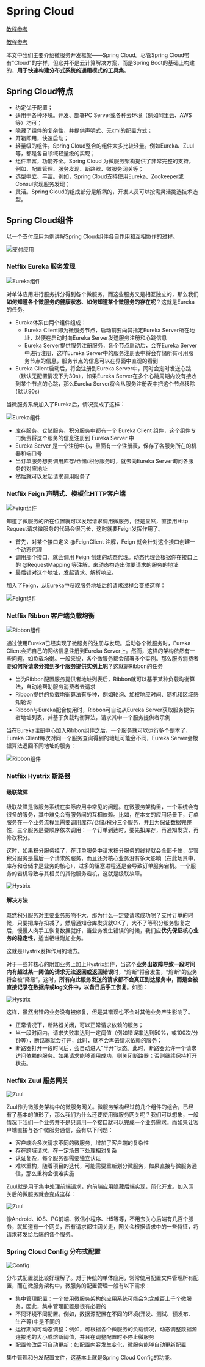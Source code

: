 # Spring Cloud

[教程参考](https://www.jianshu.com/p/196a7598b30c)

[教程参考](https://mp.weixin.qq.com/s/ZH-3JK90mhnJPfdsYH2yDA)

本文中我们主要介绍微服务开发框架——Spring Cloud。尽管Spring Cloud带有"Cloud"的字样，但它并不是云计算解决方案，而是Spring Boot的基础上构建的，**用于快速构建分布式系统的通用模式的工具集**。

## Spring Cloud特点

* 约定优于配置；
* 适用于各种环境。开发、部署PC Server或各种云环境（例如阿里云、AWS等）均可；
* 隐藏了组件的复杂性，并提供声明式、无xml的配置方式；
* 开箱即用，快速启动；
* 轻量级的组件。Spring Cloud整合的组件大多比较轻量。例如Eureka、Zuul等，都是各自领域轻量级的实现；
* 组件丰富，功能齐全。Spring Cloud 为微服务架构提供了非常完整的支持。例如、配置管理、服务发现、断路器、微服务网关等；
* 选型中立、丰富。例如，Spring Cloud支持使用Eureka、Zookeeper或Consul实现服务发现；
* 灵活。Spring Cloud的组成部分是解耦的，开发人员可以按需灵活挑选技术选型。

## Spring Cloud组件

以一个支付应用为例讲解Spring Cloud组件各自作用和互相协作的过程。

![支付应用](i/SpringCloud1.webp)

### Netflix Eureka 服务发现

![Eureka组件](i/Euraka.png)

对单体应用进行服务拆分得到各个微服务，而这些服务又是相互独立的，那么我们**如何知道各个微服务的健康状态、如何知道某个微服务的存在呢**？这就是Eureka的任务。

* Euraka体系由两个组件组成：
  * Eureka Client即为微服务节点，启动前要向其指定Eureka Server所在地址，以便在启动时向Eureka Server发送服务注册和心跳信息
  * Eureka Server提供服务注册服务，各个节点启动后，会在Eureka Server中进行注册，这样Eureka Server中的服务注册表中将会存储所有可用服务节点的信息，服务节点的信息可以在界面中直观的看到
* Eureka Client启动后，将会注册到Eureka Server中，同时会定时发送心跳（默认无配置情况下为30s），如果Eureka Server在多个心跳周期内没有接收到某个节点的心跳，那么Eureka Server将会从服务注册表中把这个节点移除(默认90s)

当微服务系统加入了Eureka后，情况变成了这样：

![Eureka组件](i/Euraka.webp)

* 库存服务、仓储服务、积分服务中都有一个 Eureka Client 组件，这个组件专门负责将这个服务的信息注册到 Eureka Server 中
* Eureka Server 是一个注册中心，里面有一个注册表，保存了各服务所在的机器和端口号
* 当订单服务想要调用库存/仓储/积分服务时，就去向Eureka Server询问各服务的对应地址
* 然后就可以发起请求调用服务了

### Netflix Feign 声明式、模板化HTTP客户端

![Feign组件](i/Feign.png)

知道了微服务的所在位置就可以发起请求调用微服务，但是显然，直接用Http Request请求微服务的代码会很冗长，这时就要Feign发挥作用了。

* 首先，对某个接口定义 @FeignClient 注解，Feign 就会针对这个接口创建一个动态代理
* 调用那个接口，就会调用 Feign 创建的动态代理。动态代理会根据你在接口上的 @RequestMapping 等注解，来动态构造出你要请求的服务的地址
* 最后针对这个地址，发起请求、解析响应。

加入了Feign，从Eureka中获取服务地址后的请求过程会变成这样：

![Feign组件](i/Feign.webp)

### Netflix Ribbon 客户端负载均衡

![Ribbon组件](i/Ribbon.png)

通过使用Eureka已经实现了微服务的注册与发现。启动各个微服务时，Eureka Client会把自己的网络信息注册到Eureka Server上。然而，这样的架构依然有一些问题，如负载均衡。一般来说，各个微服务都会部署多个实例。那么服务消费者要**如何将请求分摊到多个服务提供实例上呢**？这就是Ribbon的任务

* 当为Ribbon配置服务提供者地址列表后，Ribbon就可以基于某种负载均衡算法，自动地帮助服务消费者去请求
* Ribbon提供的负载均衡算法有多种，例如轮询、加权响应时间、随机和区域感知轮询
* Ribbon与Eureka配合使用时，Ribbon可自动从Eureka Server获取服务提供者地址列表，并基于负载均衡算法，请求其中一个服务提供者示例

当在Eureka注册中心加入Ribbon组件之后，一个服务就可以运行多个副本了，Eureka Client每次对同一个服务查询得到的地址可能会不同，Eureka Server会根据算法返回不同地址的服务：

![Ribbon组件](i/Ribbon.webp)

### Netflix Hystrix 断路器

#### 级联故障

级联故障是微服务系统在实际应用中常见的问题。在微服务架构里，一个系统会有很多的服务，其中难免会有服务间的互相依赖。比如，在本文的应用场景下，订单服务在一个业务流程里需要调用库存/仓储/积分三个服务，并且为保证数据完整性，三个服务是要顺序依次调用：一个订单到达时，要先扣库存，再通知发货，再修改积分。

这时，如果积分服务挂了，在订单服务中请求积分服务的线程就会全部卡住，尽管积分服务是最后一个请求的服务，而且还对核心业务没有多大影响（在此场景中，库存和仓储才是业务的核心），过多的阻塞进程还是会导致订单服务宕机。一个服务的宕机导致与其相关的其他服务宕机，这就是级联故障。

![Hystrix](i/Hystrix1.webp)

#### 解决方法

既然积分服务对主要业务影响不大，那为什么一定要请求成功呢？支付订单的时候，只要把库存扣减了，然后通知仓库发货就OK了，大不了等积分服务恢复之后，慢慢人肉手工恢复数据就好，当业务发生错误的时候，我们应**优先保证核心业务的稳定性**，适当牺牲附加业务。

这就是Hystrix发挥作用的地方。

对于一些非核心的附加业务上加上Hystrix组件，当这个**业务出故障导致一段时间内有超过某一阈值的请求无法返回或返回错误**时，“熔断”将会发生，“熔断”的业务将会被“降级”，这时，**所有向此服务发送的请求都不会真正到达服务中，而是会被直接记录在数据库或log文件中，以备日后手工恢复**。如图：

![Hystrix](i/Hystrix.webp)

这样，虽然出错的业务没有被修复，但是其错误也不会对其他业务产生影响了。

* 正常情况下，断路器关闭，可以正常请求依赖的服务；
* 当一段时间内，请求失败率达到一定阈值（例如错误率达到50%，或100次/分钟等），断路器就会打开，此时，就不会再去请求依赖的服务；
* 断路器打开一段时间后，会自动进入"半开"状态。此时，断路器允许一个请求访问依赖的服务。如果请求能够调用成功，则关闭断路器；否则继续保持打开状态。

### Netflix Zuul 服务网关

![Zuul](i/Zuul.png)

Zuul作为微服务架构中的微服务网关。微服务架构经过前几个组件的组合，已经有了基本的雏形了，那么我们为什么还要使用微服务网关呢？我们可以想象，一般情况下我们一个业务并不是只调用一个接口就可以完成一个业务需求。而如果让客户端直接与各个微服务通信，会有以下问题：

* 客户端会多次请求不同的微服务，增加了客户端的复杂性
* 存在跨域请求，在一定场景下处理相对复杂
* 认证复杂，每个服务都需要独立认证
* 难以重构，随着项目的迭代，可能需要重新划分微服务，如果直接与微服务通信，那么重构会很难实施

Zuul就是用于集中处理前端请求，向前端应用隐藏后端实现，简化开发。加入网关后的微服务就会变成这样：

![Zuul](i/Zuul.webp)

像Android、iOS、PC前端、微信小程序、H5等等，不用去关心后端有几百个服务，就知道有一个网关，所有请求都往网关走，网关会根据请求中的一些特征，将请求转发给后端的各个服务。

### Spring Cloud Config 分布式配置

![Config](i/Config.png)

分布式配置就比较好理解了。对于传统的单体应用，常常使用配置文件管理所有配置，而在微服务架构中，微服务的配置管理一般有以下需求：

* 集中管理配置：一个使用微服务架构的应用系统可能会包含成百上千个微服务，因此，集中管理配置是很有必要的
* 不同环境不同配置。例如，数据源配置在不同的环境(开发、测试、预发布、生产等)中是不同的
* 运行期间可动态调整：例如，可根据各个微服务的负载情况，动态调整数据源连接池的大小或熔断阈值，并且在调整配置时不停止微服务
* 配置修改后可自动更新：如配置内容发生变化，微服务能够自动更新配置

集中管理和分发配置文件，这基本上就是Spring Cloud Config的功能。

